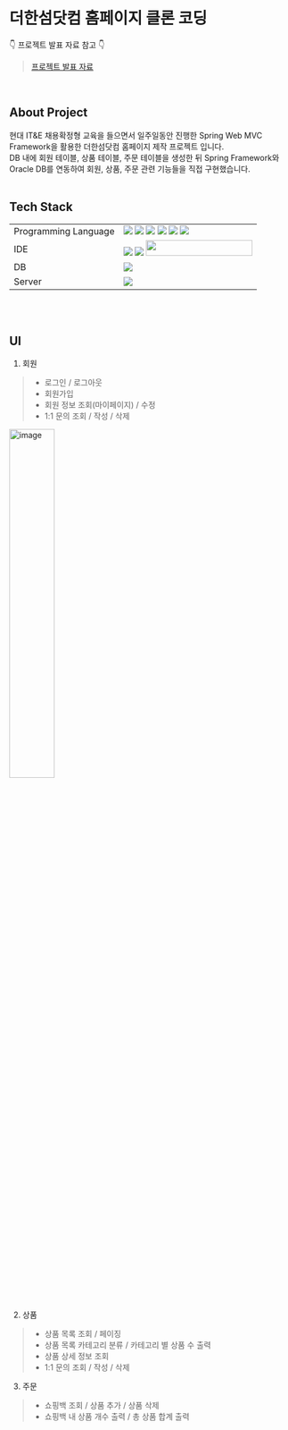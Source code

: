 # **더한섬닷컴 홈페이지 클론 코딩**

👇 프로젝트 발표 자료 참고 👇<br />
> [프로젝트 발표 자료](https://github.com/yoolim12/HyundaiMiniProject/files/10931129/Spring.Mini.Project.PPT.pptx)
<br />

## **About Project**
현대 IT&E 채용확정형 교육을 들으면서 일주일동안 진행한 Spring Web MVC Framework을 활용한 더한섬닷컴 홈페이지 제작 프로젝트 입니다.<br />
DB 내에 회원 테이블, 상품 테이블, 주문 테이블을 생성한 뒤 Spring Framework와 Oracle DB를 연동하여 회원, 상품, 주문 관련 기능들을 직접 구현했습니다.
<br />
<br />

## **Tech Stack**
<table>
  <tbody>
    <tr>
      <td>Programming Language</td>
      <td>
        <span>
          <img src = "https://img.shields.io/badge/java-%23ED8B00.svg?style=for-the-badge&logo=java&logoColor=white" />
          <img src = "https://img.shields.io/badge/html5-%23E34F26.svg?style=for-the-badge&logo=html5&logoColor=white" />
          <img src = "https://img.shields.io/badge/css3-%231572B6.svg?style=for-the-badge&logo=css3&logoColor=white" />
          <img src = "https://img.shields.io/badge/javascript-%23323330.svg?style=for-the-badge&logo=javascript&logoColor=%23F7DF1E" />
          <img src = "https://img.shields.io/badge/Oracle-F80000?style=for-the-badge&logo=oracle&logoColor=white"/>
          <img src = "https://img.shields.io/badge/python-3670A0?style=for-the-badge&logo=python&logoColor=ffdd54" />
        </span>
      </td>
    </tr>
    <tr>
      <td>IDE</td>
      <td>
        <span>
          <img src = "https://img.shields.io/badge/Eclipse-FE7A16.svg?style=for-the-badge&logo=Eclipse&logoColor=white" />
          <img src = "https://img.shields.io/badge/Visual%20Studio%20Code-0078d7.svg?style=for-the-badge&logo=visual-studio-code&logoColor=white" />
          <img src = "https://img.shields.io/badge/SQLDeveloper-01A9DB?style=flat-square&logo=sqldeveloper&logoColor=white" width = "190.5px" height = "28px" />
        </span>
      </td>
    </tr>
    <tr>
      <td>DB</td>
      <td>
        <span>
          <img src = "https://img.shields.io/badge/Oracle-F80000?style=for-the-badge&logo=oracle&logoColor=white" />
        </span>
      </td>
    </tr>
    <tr>
      <td>Server</td>
      <td>
        <span>
          <img src = "https://img.shields.io/badge/apache%20tomcat-%23F8DC75.svg?style=for-the-badge&logo=apache-tomcat&logoColor=black" />
        </span>
      </td>
    </tr>
  </tbody>
</table>
<br />
<br />

## **UI**
1. 회원
> - 로그인 / 로그아웃
> - 회원가입
> - 회원 정보 조회(마이페이지) / 수정
> - 1:1 문의 조회 / 작성 / 삭제
<img width="40%" alt="image" src="https://user-images.githubusercontent.com/78739536/224241340-4848a58c-4636-4c40-9af9-ddfe2ee48ff3.png">


2. 상품
> - 상품 목록 조회 / 페이징
> - 상품 목록 카테고리 분류 / 카테고리 별 상품 수 출력
> - 상품 상세 정보 조회
> - 1:1 문의 조회 / 작성 / 삭제

3. 주문
> - 쇼핑백 조회 / 상품 추가 / 상품 삭제
> - 쇼핑백 내 상품 개수 출력 / 총 상품 합계 출력


